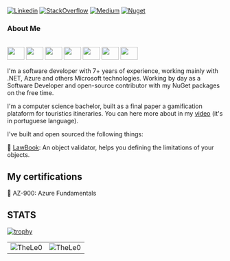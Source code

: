 [![Linkedin](https://img.shields.io/badge/linkedin-%230077B5.svg?&style=for-the-badge&logo=linkedin&logoColor=white)](https://www.linkedin.com/in/leonardo-tosin-b57406112/)
[![StackOverflow](https://img.shields.io/badge/stackoverflow-%23F48024.svg?&style=for-the-badge&logo=stackoverflow&logoColor=white)](https://stackoverflow.com/users/9767014/thele0?tab=profile)
[![Medium](https://img.shields.io/badge/Medium-12100E?style=for-the-badge&logo=medium&logoColor=white)](https://medium.com/@TheLe0)
[![Nuget](https://img.shields.io/badge/-TheLe0-blue?style=flat-square&logo=nuget&logoColor=white&link=https://www.nuget.org/profiles/TheLe0/)](https://www.nuget.org/profiles/TheLe0/)

### About Me

<div style="display: inline_block"><br>
  <img align="center"  height="30" width="40" src="https://cdn.worldvectorlogo.com/logos/microsoft-azure-3.svg">
  <img align="center"  height="30" width="40" src="https://cdn.worldvectorlogo.com/logos/c--4.svg">
  <img align="center"  height="30" width="40" src="https://cdn.worldvectorlogo.com/logos/dot-net-core-7.svg">
  <img align="center"  height="30" width="40" src="https://cdn.worldvectorlogo.com/logos/microsoft-sql-server-1.svg">
  <img align="center"  height="30" width="40" src="https://cdn.worldvectorlogo.com/logos/visual-studio-2013.svg">
  <img align="center"  height="30" width="40" src="https://cdn.worldvectorlogo.com/logos/azure-1.svg">
  <img align="center"  height="30" width="40" src="https://cdn.worldvectorlogo.com/logos/azure-event-hub.svg">
</div>
  
<br />
I'm a software developer with 7+ years of experience, working mainly with .NET, Azure and others Microsoft technologies. Working by day as a Software Developer and open-source contributor with my NuGet packages on the free time.

I'm a computer science bachelor, built as a final paper a gamification plataform for touristics itineraries. You can here more about in my [video](https://www.youtube.com/watch?v=xZLdsME5gGU) (it's in portuguese language).

I've built and open sourced the following things:

📓 [LawBook](https://github.com/TheLe0/LawBook): An object validator, helps you defining the limitations of your objects.

## My certifications

🏅 AZ-900: Azure Fundamentals

## STATS

[![trophy](https://github-profile-trophy.vercel.app/?username=TheLe0&theme=onedark&column=8)](https://github.com/ryo-ma/github-profile-trophy)

<center>
<table>
  <tr>
      <td><img align="center" src="https://github-readme-stats.vercel.app/api/top-langs/?username=TheLe0&theme=onedark" alt="TheLe0" /></td>  
      <td><img align="center" src="https://github-readme-stats.vercel.app/api?username=TheLe0&theme=onedark" alt="TheLe0" /></td>  
  </tr> 
</table>
</center>
